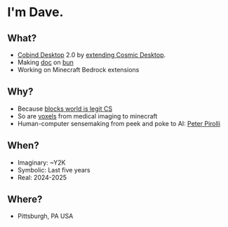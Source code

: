 # I'm Dave. 

## What?

* [Cobind Desktop](https://rubenerd.com/p1191/) 2.0 by [extending Cosmic Desktop](https://system76.com/cosmic/).
* Making [doc](https://github.com/davidthewatson/doc) on [bun](https://bun.sh/)
* Working on Minecraft Bedrock extensions

## Why?

* Because [blocks world is legit CS](https://en.wikipedia.org/wiki/Blocks_world)
* So are [voxels](https://en.wikipedia.org/wiki/Voxel) from medical imaging to minecraft
* Human-computer sensemaking from peek and poke to AI: [Peter Pirolli](https://www.efsa.europa.eu/sites/default/files/event/180918-conference/presentations/20-3_07_Pirolli.pdf)

## When?
* Imaginary: ~Y2K
* Symbolic: Last five years
* Real: 2024-2025

## Where?

* Pittsburgh, PA USA
